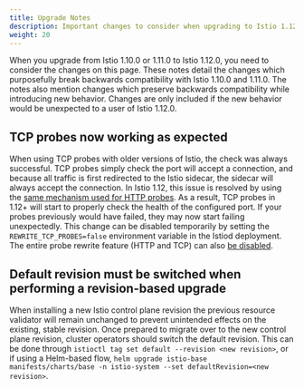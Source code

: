 ```yaml
---
title: Upgrade Notes
description: Important changes to consider when upgrading to Istio 1.12.0.
weight: 20
---
```


When you upgrade from Istio 1.10.0 or 1.11.0 to Istio 1.12.0, you need to consider the changes on this page.
These notes detail the changes which purposefully break backwards compatibility with Istio 1.10.0 and 1.11.0.
The notes also mention changes which preserve backwards compatibility while introducing new behavior.
Changes are only included if the new behavior would be unexpected to a user of Istio 1.12.0.

## TCP probes now working as expected

When using TCP probes with older versions of Istio, the check was always successful. TCP probes simply check the port will accept a connection, and because all traffic is first redirected to the Istio sidecar, the sidecar will always accept the connection.
In Istio 1.12, this issue is resolved by using the [same mechanism used for HTTP probes](/docs/ops/configuration/mesh/app-health-check/).
As a result, TCP probes in 1.12+ will start to properly check the health of the configured port. If your probes previously would have failed, they may now start failing unexpectedly.
This change can be disabled temporarily by setting the `REWRITE_TCP_PROBES=false` environment variable in the Istiod deployment. The entire probe rewrite feature (HTTP and TCP) can also [be disabled](/docs/ops/configuration/mesh/app-health-check/#liveness-and-readiness-probes-using-the-http-request-approach).

## Default revision must be switched when performing a revision-based upgrade

When installing a new Istio control plane revision the previous resource validator will remain unchanged to prevent
unintended effects on the existing, stable revision. Once prepared to migrate over to the new control plane revision,
cluster operators should switch the default revision. This can be done through `istioctl tag set default --revision <new revision>`,
or if using a Helm-based flow, `helm upgrade istio-base manifests/charts/base -n istio-system --set defaultRevision=<new revision>`.

